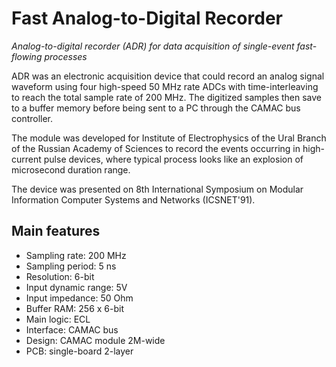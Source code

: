 # Fast Analog-to-Digital Recorder

*Analog-to-digital recorder (ADR) for data acquisition of single-event fast-flowing processes*

ADR was an electronic acquisition device that could record an analog signal waveform using four high-speed 50 MHz rate ADCs with time-interleaving to reach the total sample rate of 200 MHz. The digitized samples then save to a buffer memory before being sent to a PC through the CAMAC bus controller.

The module was developed for Institute of Electrophysics of the Ural Branch of the Russian Academy of Sciences to record the events occurring in high-current pulse devices, where typical process looks like an explosion of microsecond duration range.

The device was presented on 8th International Symposium on Modular Information Computer Systems and Networks (ICSNET'91).

## Main features

* Sampling rate: 200 MHz
* Sampling period: 5 ns
* Resolution: 6-bit
* Input dynamic range: 5V
* Input impedance: 50 Ohm
* Buffer RAM: 256 x 6-bit
* Main logic: ECL
* Interface: CAMAC bus
* Design: CAMAC module 2M-wide
* PCB: single-board 2-layer


